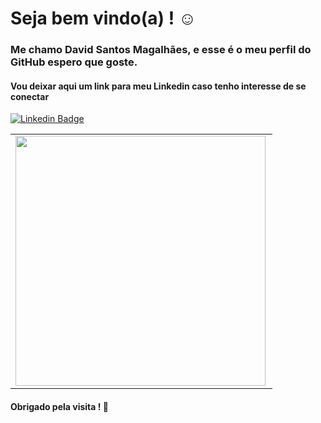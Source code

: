 # Seja bem vindo(a) ! :relaxed:

### Me chamo David Santos Magalhães, e esse é o meu perfil do GitHub espero que goste.

#### Vou deixar aqui um link para meu Linkedin caso tenho interesse de se conectar 
[![Linkedin Badge](https://img.shields.io/badge/-LinkedIn-blue?style=flat-square&logo=Linkedin&logoColor=white&link=https://www.linkedin.com/in/david-santos-ab2b7916a/)](https://www.linkedin.com/in/david-santos-ab2b7916a/)


<p align="center">
<table>
    <tr>
        <td><img width="400px" align="left" src="https://github-readme-stats.vercel.app/api/top-langs/?username=davidsm2k&hide=html&layout=compact&theme=buefy" /></td>
    </tr>   
</table>
</p>

#### Obrigado pela visita ! :clap:
